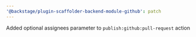 ```yaml
---
'@backstage/plugin-scaffolder-backend-module-github': patch
---
```


Added optional assignees parameter to `publish:github:pull-request` action
